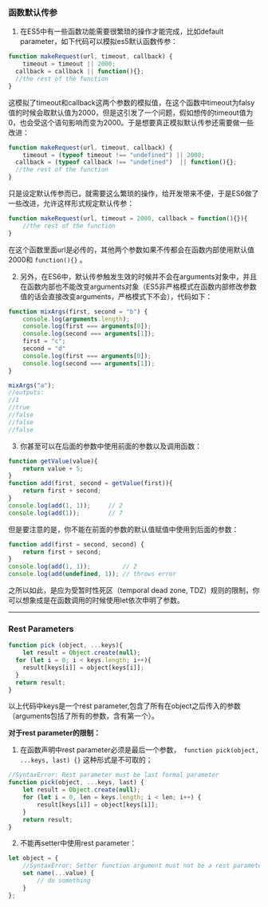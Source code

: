 ### 函数默认传参
1. 在ES5中有一些函数功能需要很繁琐的操作才能完成，比如default parameter，如下代码可以模拟es5默认函数传参：
```js
function makeRequest(url, timeout, callback) {
    timeout = timeout || 2000;
  callback = callback || function(){};
  //the rest of the function
}
```
这模拟了timeout和callback这两个参数的模拟值，在这个函数中timeout为falsy值的时候会取默认值为2000，但是这引发了一个问题，假如想传的timeout值为0，也会受这个语句影响而变为2000。于是想要真正模拟默认传参还需要做一些改进：
```js
function makeRequest(url, timeout, callback) {
    timeout = (typeof timeout !== "undefined") || 2000;
  callback = (typeof callback !== "undefined")  || function(){};
  //the rest of the function
}
```
只是设定默认传参而已，就需要这么繁琐的操作，给开发带来不便，于是ES6做了一些改进，允许这样形式规定默认传参：
```js
function makeRequest(url, timeout = 2000, callback = function(){}){
    //the rest of the function
}
```
在这个函数里面url是必传的，其他两个参数如果不传都会在函数内部使用默认值2000和 `function(){}` 。

2. 另外，在ES6中，默认传参触发生效的时候并不会在arguments对象中，并且在函数内部也不能改变arguments对象（ES5非严格模式在函数内部修改参数值的话会直接改变arguments，严格模式下不会），代码如下：
```js
function mixArgs(first, second = "b") {
    console.log(arguments.length);
    console.log(first === arguments[0]);
    console.log(second === arguments[1]);
    first = "c";
    second = "d"
    console.log(first === arguments[0]);
    console.log(second === arguments[1]);
}

mixArgs("a");
//outputs:
//1
//true
//false
//false
//false
```
3. 你甚至可以在后面的参数中使用前面的参数以及调用函数：
```js
function getValue(value){
    return value + 5;
} 
function add(first, second = getValue(first)){
    return first + second;
}
console.log(add(1, 1));     // 2
console.log(add(1));        // 7
```

但是要注意的是，你不能在前面的参数的默认值赋值中使用到后面的参数：
```js
function add(first = second, second) {
    return first + second;
}
console.log(add(1, 1));         // 2
console.log(add(undefined, 1)); // throws error
```
之所以如此，是应为受暂时性死区（temporal dead zone, TDZ）规则的限制，你可以想象成是在函数调用的时候使用let依次申明了参数。
<hr>

### Rest Parameters
```js
function pick (object, ...keys){
    let result = Object.create(null);
  for (let i = 0; i < keys.length; i++){
    result[keys[i]] = object[keys[i]];
  }
  return result;
}
```
以上代码中keys是一个rest parameter,包含了所有在object之后传入的参数（arguments包括了所有的参数，含有第一个）。

**对于rest parameter的限制：** 
1. 在函数声明中rest parameter必须是最后一个参数，` function pick(object, ...keys, last) {}` 这种形式是不可取的；
```js
//SyntaxError: Rest parameter must be last formal parameter
function pick(object, ...keys, last) {
    let result = Object.create(null);
    for (let i = 0, len = keys.length; i < len; i++) {
        result[keys[i]] = object[keys[i]];
    }
    return result;
}
```

2. 不能再setter中使用rest parameter：
```js
let object = {
    //SyntaxError: Setter function argument must not be a rest parameter
    set name(...value) {
        // do something
    }
};
```